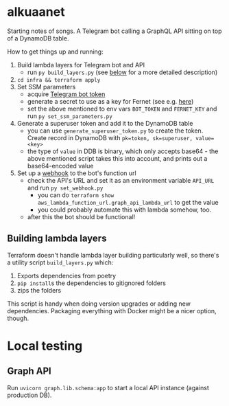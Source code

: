 # alkuaanet

Starting notes of songs. A Telegram bot calling a GraphQL API sitting on top of a DynamoDB table.

How to get things up and running:
1. Build lambda layers for Telegram bot and API
   - run `py build_layers.py` (see [below](#building-lambda-layers) for a more detailed description)
2. `cd infra && terraform apply` 
3. Set SSM parameters
   - acquire [Telegram bot token](https://core.telegram.org/bots/tutorial#obtain-your-bot-token)
   - generate a secret to use as a key for Fernet (see e.g. [here](https://cryptography.io/en/latest/fernet/#cryptography.fernet.Fernet))
   - set the above mentioned to env vars `BOT_TOKEN` and `FERNET_KEY` and run `py set_ssm_parameters.py`
4. Generate a superuser token and add it to the DynamoDB table
   - you can use `generate_superuser_token.py` to create the token. Create record in DynamoDB with `pk=token, sk=superuser, value=<key>`
   - the type of `value` in DDB is binary, which only accepts base64 - the above mentioned script takes this into account, and prints out a base64-encoded value
5. Set up a [webhook](https://core.telegram.org/bots/api#setwebhook) to the bot's function url
   - check the API's URL and set it as an environment variable `API_URL` and run `py set_webhook.py`
     - you can do `terraform show aws_lambda_function_url.graph_api_lambda_url` to get the value
     - you could probably automate this with lambda somehow, too. 
   - after this the bot should be functional!


## Building lambda layers
Terraform doesn't handle lambda layer building particularly well, so there's a utility script `build_layers.py` which:
1. Exports dependencies from poetry
2. `pip install`s the dependencies to gitignored folders
3. zips the folders

This script is handy when doing version upgrades or adding new dependencies. Packaging everything with Docker might be a nicer option, though.

# Local testing
## Graph API
Run `uvicorn graph.lib.schema:app` to start a local API instance (against production DB). 
